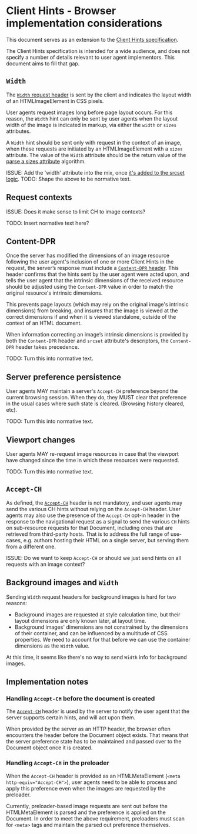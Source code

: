 # Client Hints - Browser implementation considerations

This document serves as an extension to the [Client Hints
specification][client-hints].

The Client Hints specification is intended for a wide audience, and does not specify a number of details relevant to user agent implementors. This document aims to fill that gap.

[client-hints]: http://igrigorik.github.io/http-client-hints/

## `Width`

The [`Width` request header][width] is sent by the client and indicates the layout width of an HTMLImageElement in CSS pixels.

User agents request images long before page layout occurs.
For this reason, the `Width` hint can only be sent by user agents when the layout width of the image is indicated in markup, via either the `width` or `sizes` attributes.

A `Width` hint should be sent only with request in the context of an
image, when these requests are initiated by an HTMLImageElement with a
`sizes` attribute. The value of the `Width` attribute should be the
return value of the [parse a sizes attribute][parse-sizes] algorithm.

[width]: http://igrigorik.github.io/http-client-hints/#the-width-client-hint
[parse-sizes]: https://html.spec.whatwg.org/multipage/embedded-content.html#parse-a-sizes-attribute 

ISSUE: Add the 'width' attribute into the mix, once [it's added to the srcset logic](https://github.com/ResponsiveImagesCG/picture-element/issues/268).
TODO: Shape the above to be normative text.

## Request contexts

ISSUE: Does it make sense to limit CH to image contexts?

TODO: Insert normative text here?

## Content-DPR

Once the server has modified the dimensions of an image resource following the user agent's inclusion of one or more Client Hints in the request,
the server’s response must include a [`Content-DPR` header][content-dpr].
This header confirms that the hints sent by the user agent were acted upon,
and tells the user agent that the intrinsic dimensions of the received resource should be adjusted using the `Content-DPR` value
in order to match the original resource's intrinsic dimensions.

This prevents page layouts (which may rely on the original image's intrinsic dimensions) from breaking,
and insures that the image is viewed at the correct dimensions if and when it is viewed standalone, outside of the context of an HTML document.

When information correcting an image’s intrinsic dimensions is provided by both the
`Content-DPR` header and `srcset` attribute's descriptors, the `Content-DPR` header takes precedence.

TODO: Turn this into normative text.

[content-dpr]: http://igrigorik.github.io/http-client-hints/#confirming-selected-dpr 

## Server preference persistence

User agents MAY maintain a server's `Accept-CH` preference beyond the current browsing session.
When they do, they MUST clear that preference in the usual cases where such state is cleared. (Browsing history cleared, etc).

TODO: Turn this into normative text.

## Viewport changes
User agents MAY re-request image resources in case that the viewport
have changed since the time in which these resources were requested.

TODO: Turn this into normative text.

## `Accept-CH`
As defined, the [`Accept-CH`][accept-ch] header is not mandatory, and
user agents may send the various CH hints without relying on the
`Accept-CH` header.
User agents may also use the presence of the `Accept-CH` opt-in header
in the response to the navigational request as a signal to send the
various `CH` hints on sub-resource requests for that Document, including
ones that are retrieved from third-party hosts.
That is to address the full range of use-cases, e.g. authors hosting
their HTML on a single server, but serving them from a different one.

ISSUE: Do we want to keep `Accept-CH` or should we just send hints on all
requests with an image context?

## Background images and `Width`

Sending `Width` request headers for background images is hard for two reasons:

* Background images are requested at style calculation time, but
  their layout dimensions are only known later, at layout time.
* Background images' dimensions are not constrained by the dimensions of
  their container, and can be influenced by a multitude of CSS
  properties. We need to account for that before we can use the container
  dimensions as the `Width` value.

At this time, it seems like there's no way to send `Width`
info for background images.

## Implementation notes

### Handling `Accept-CH` before the document is created

The [`Accept-CH`][accept-ch] header is used by the server to notify the
user agent that the server supports certain hints, and will act upon them.

When provided by the server as an HTTP header, the browser often
encounters the header before the Document object exists. That means that
the server preference state has to be maintained and passed over to the
Document object once it is created.

[accept-ch]: http://igrigorik.github.io/http-client-hints/#advertising-support-for-client-hints

### Handling `Accept-CH` in the preloader

When the `Accept-CH` header is provided as an HTMLMetaElement (`<meta
http-equiv="Accept-CH">`), user agents need to be able to process and apply this
preference even when the images are requested by the preloader.

Currently, preloader-based image requests are sent out before the HTMLMetaElement is parsed and the
preference is applied on the Document. In order to meet the above requirement, preloaders must scan for `<meta>` tags and maintain the parsed out preference themselves.
